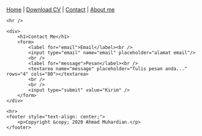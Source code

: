<!DOCTYPE html>
<html lang="en">

<head>
    <meta charset="UTF-8">
    <meta name="viewport" content="width=device-width, initial-scale=1.0">
    <title>Ahmad Muhardian Personal Website</title>
</head>

<body>
    <nav>
        <a href="https://wa.me/6285216955233">Home</a> |
        <a href="https://wa.me/6285216955233">Download CV</a> |
        <a href="https://wa.me/6285216955233">Contact</a> |
        <a href="https://wa.me/6285216955233">About me</a>
    </nav>

    <hr />

    <div>
        <h1>Contact Me</h1>
        <form>
            <label for="email">Email</label><br />
            <input type="email" name="email" placeholder="alamat email"/>
            <br />
            <label for="message">Pesan</label><br />
            <textarea name="message" placeholder="Tulis pesan anda..." rows="4" cols="80"></textarea>
            <br />
            <br />
            <input type="submit" value="Kirim" />
        </form>
    </div>

    <hr>
    <footer style="text-align: center;">
        <p>Copyright &copy; 2020 Ahmad Muhardian.</p>
    </footer>
</body>
</html>

